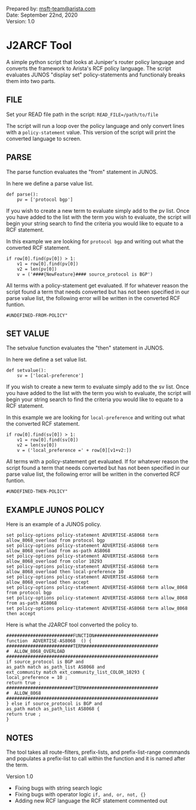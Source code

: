 Prepared by: <msft-team@arista.com>  
Date: September 22nd, 2020  
Version: 1.0

# J2ARCF Tool

A simple python script that looks at Juniper's router policy language and converts the framework to Arista's RCF policy language. The script evaluates JUNOS "display set" policy-statements and functionaly breaks them into two parts.

## FILE
Set your READ file path in the script: `READ_FILE=/path/to/file`


The script will run a loop over the policy language and only convert lines with a `policy-statement` value. This version of the script will print the converted language to screen.


## PARSE

The parse function evaluates the "from" statement in JUNOS.

In here we define a parse value list.

```
def parse(): 
	pv = ['protocol bgp']
```

If you wish to create a new term to evaluate simply add to the pv list.  Once you have added to the list with the term you wish to evaluate, the script will begin your string search to find the criteria you would like to equate to a RCF statement.

In this example we are looking for `protocol bgp` and writing out what the converted RCF statement. 

```
if row[0].find(pv[0]) > 1:
	v1 = row[0].find(pv[0])
	v2 = len(pv[0])
	v = ('####{NewFeature}#### source_protocol is BGP')
```

All terms with a policy-statement get evaluated.  If for whatever reason the script found a term that needs converted but has not been specified in our parse value list, the following error will be written in the converted RCF funtion.

```
#UNDEFINED-FROM-POLICY"
```

## SET VALUE

The setvalue function evaluates the "then" statement in JUNOS.

In here we define a set value list.

```
def setvalue():
    sv = ['local-preference']
```

If you wish to create a new term to evaluate simply add to the sv list.  Once you have added to the list with the term you wish to evaluate, the script will begin your string search to find the criteria you would like to equate to a RCF statement.

In this example we are looking for `local-preference` and writing out what the converted RCF statement. 

```
if row[0].find(sv[0]) > 1:
    v1 = row[0].find(sv[0])
    v2 = len(sv[0])
    v = ('local_preference =' + row[0][v1+v2:])
```

All terms with a policy-statement get evaluated.  If for whatever reason the script found a term that needs converted but has not been specified in our parse value list, the following error will be written in the converted RCF funtion.

```
#UNDEFINED-THEN-POLICY"
```

## EXAMPLE JUNOS POLICY

Here is an example of a JUNOS policy.

```
set policy-options policy-statement ADVERTISE-AS8068 term allow_8068_overload from protocol bgp
set policy-options policy-statement ADVERTISE-AS8068 term allow_8068_overload from as-path AS8068
set policy-options policy-statement ADVERTISE-AS8068 term allow_8068_overload from color 10293
set policy-options policy-statement ADVERTISE-AS8068 term allow_8068_overload then local-preference 10
set policy-options policy-statement ADVERTISE-AS8068 term allow_8068_overload then accept
set policy-options policy-statement ADVERTISE-AS8068 term allow_8068 from protocol bgp
set policy-options policy-statement ADVERTISE-AS8068 term allow_8068 from as-path AS8068
set policy-options policy-statement ADVERTISE-AS8068 term allow_8068 then accept
```

Here is what the J2ARCF tool converted the policy to.

```
#########################FUNCTION########################
function  ADVERTISE-AS8068  () {
#########################TERM############################
#  ALLOW_8068_OVERLOAD  
#########################################################
if source_protocol is BGP and
as_path match as_path_list AS8068 and
ext_community match ext_community_list_COLOR_10293 {
local_preference = 10 ;
return true ;
#########################TERM############################
#  ALLOW_8068  
#########################################################
} else if source_protocol is BGP and
as_path match as_path_list AS8068 {		
return true ;
}
```

## NOTES
The tool takes all route-filters, prefix-lists, and prefix-list-range commands and populates a prefix-list to call within the function and it is named after the term.

Version 1.0 

- Fixing bugs with string search logic
- Fixing bugs with operator logic `if, and, or, not, {}`
- Adding new RCF language the RCF statement commented out
